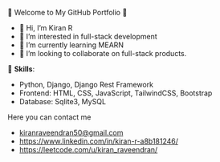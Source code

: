 🌟 Welcome to My GitHub Portfolio 🌟

- 👋 Hi, I’m Kiran R
- 👀 I’m interested in full-stack development
- 🌱 I’m currently learning MEARN
- 💞️ I’m looking to collaborate on full-stack products.
 
🔧 **Skills**:
- Python, Django, Django Rest Framework
- Frontend: HTML, CSS, JavaScript, TailwindCSS, Bootstrap
- Database: Sqlite3, MySQL

Here you can contact me
- kiranraveendran50@gmail.com
- https://www.linkedin.com/in/kiran-r-a8b181246/
- https://leetcode.com/u/kiran_raveendran/
